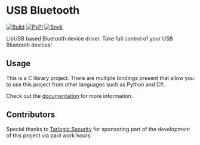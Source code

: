 # USB Bluetooth

[![Build](https://github.com/antoniovazquezblanco/usbbluetooth/actions/workflows/build.yml/badge.svg)](https://github.com/antoniovazquezblanco/usbbluetooth/actions/workflows/build.yml)
[![PyPI](https://img.shields.io/pypi/v/usbbluetooth)](https://pypi.org/project/usbbluetooth/)
[![Snyk](https://snyk.io/advisor/python/usbbluetooth/badge.svg)](https://snyk.io/advisor/python/usbbluetooth)

LibUSB based Bluetooth device driver. Take full control of your USB Bluetooth devices!


## Usage

This is a C library project. There are multiple bindings present that allow you to use this project from other languages such as Python and C#.

Check out the [documentation](doc/README.md) for more information.


## Contributors

Special thanks to [Tarlogic Security](https://github.com/TarlogicSecurity/) for sponsoring part of the development of this project via paid work hours.
